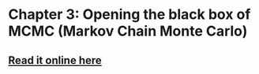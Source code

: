 # Chapter 3: Opening the black box of MCMC \(Markov Chain Monte Carlo\)

## [Read it online here](http://nbviewer.ipython.org/urls/raw.github.com/CamDavidsonPilon/Probabilistic-Programming-and-Bayesian-Methods-for-Hackers/master/Chapter3_MCMC/Ch3_IntroMCMC_PyMC2.ipynb)


